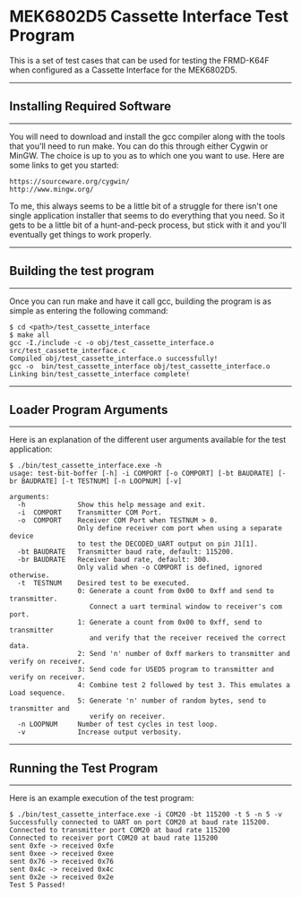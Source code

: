 # MEK6802D5 Cassette Interface Test Program

This is a set of test cases that can be used for testing the FRMD-K64F when configured as a Cassette Interface for the MEK6802D5. 

---
## Installing Required Software
---

You will need to download and install the gcc compiler along with the tools that you'll need to run make. You can do this through either Cygwin or MinGW.  The choice is up to you as to which one you want to use.  Here are some links to get you started:
```
https://sourceware.org/cygwin/
http://www.mingw.org/
```
To me, this always seems to be a little bit of a struggle for there isn't one single application installer that seems to do everything that you need.  So it gets to be a little bit of a hunt-and-peck process, but stick with it and you'll eventually get things to work properly.

---
## Building the test program
---

Once you can run make and have it call gcc, building the program is as simple as entering the following command:
```
$ cd <path>/test_cassette_interface 
$ make all
gcc -I./include -c -o obj/test_cassette_interface.o src/test_cassette_interface.c
Compiled obj/test_cassette_interface.o successfully!
gcc -o  bin/test_cassette_interface obj/test_cassette_interface.o
Linking bin/test_cassette_interface complete!
```

---
## Loader Program Arguments
---

Here is an explanation of the different user arguments available for the test application:
```
$ ./bin/test_cassette_interface.exe -h
usage: test-bit-boffer [-h] -i COMPORT [-o COMPORT] [-bt BAUDRATE] [-br BAUDRATE] [-t TESTNUM] [-n LOOPNUM] [-v]

arguments:
  -h             Show this help message and exit.
  -i  COMPORT    Transmitter COM Port.
  -o  COMPORT    Receiver COM Port when TESTNUM > 0.
                 Only define receiver com port when using a separate device
                 to test the DECODED_UART output on pin J1[1].
  -bt BAUDRATE   Transmitter baud rate, default: 115200.
  -br BAUDRATE   Receiver baud rate, default: 300.
                 Only valid when -o COMPORT is defined, ignored otherwise.
  -t  TESTNUM    Desired test to be executed.
                 0: Generate a count from 0x00 to 0xff and send to transmitter.
                    Connect a uart terminal window to receiver's com port.
                 1: Generate a count from 0x00 to 0xff, send to transmitter
                    and verify that the receiver received the correct data.
                 2: Send 'n' number of 0xff markers to transmitter and verify on receiver.
                 3: Send code for USED5 program to transmitter and verify on receiver.
                 4: Combine test 2 followed by test 3. This emulates a Load sequence.
                 5: Generate 'n' number of random bytes, send to transmitter and
                    verify on receiver.
  -n LOOPNUM     Number of test cycles in test loop.
  -v             Increase output verbosity.
```

---
## Running the Test Program
---

Here is an example execution of the test program:
```
$ ./bin/test_cassette_interface.exe -i COM20 -bt 115200 -t 5 -n 5 -v
Successfully connected to UART on port COM20 at baud rate 115200.
Connected to transmitter port COM20 at baud rate 115200
Connected to receiver port COM20 at baud rate 115200
sent 0xfe -> received 0xfe
sent 0xee -> received 0xee
sent 0x76 -> received 0x76
sent 0x4c -> received 0x4c
sent 0x2e -> received 0x2e
Test 5 Passed!
```
